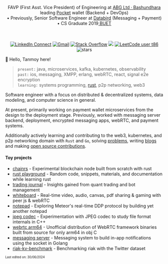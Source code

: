 <div align="center"> FAVP (First Asst. Vice President) of Engineering at <a href='https://www.crunchbase.com/organization/bashundhara-group'>ABG Ltd · Bashundhara</a> leading <a href='https://abgpocket.com'> Pocket</a> wallet (Backend + DevOps) <br/> • Previously, Senior Software Engineer at <a href='https://databird.co'>Databird</a> (Messaging + Payment) • CS Graduate 2019<a href='https://buet.ac.bd'> BUET</a> 
<br/>
<br/>
<br/>

[![LinkedIn Connect](https://img.shields.io/badge/%20-Connect-black?color=413F42&labelColor=000000&logo=linkedin&logoColor=f5f7fe)](https://www.linkedin.com/in/muhtasimtanmoy/)
[![Gmail](https://img.shields.io/badge/%20-Send%20Mail-black?color=413F42&labelColor=000000&logo=gmail&logoColor=f5f7fe)](mailto:mtanmoy5086@gmail.com?subject=From%20GitHub&&body=Hi,%20there.%20Found%20you%20on%20GitHub!%20Let's%20talk%20about...)
[![Stack Overflow](https://img.shields.io/badge/%20-Stack%20Overflow-black?color=413F42&labelColor=000000&logo=stack-overflow&logoColor=f5f7fe)](https://stackoverflow.com/users/7769239/muhtasim-ulfat-tanmoy)
<img src="https://komarev.com/ghpvc/?username=MuhtasimTanmoye&color=grey"/>
[![LeetCode user t86](https://img.shields.io/badge/dynamic/json?style=flat&labelColor=5A5A5A&color=%233b3b3b&label=Leetcode&query=solvedOverTotal&url=https%3A%2F%2Fleetcode-badge.vercel.app%2Fapi%2Fusers%2Ft86&logo=leetcode&logoColor=yellow)](https://leetcode.com/t86/)
<img src="https://img.shields.io/github/stars/muhtasimtanmoy?style=flat&logoColor=3b3b3b&color=3b3b3b" alt="stars" /> 

</div>

👋 Hello, Tanmoy here!

 > `present:` java, microservices, kafka, kubernetes, observability                                    
 > `past:` ios, messaging, XMPP, erlang, webRTC, react, signal e2e encryption                       
 > `learning:` systems programming, [rust](https://github.com/MuhtasimTanmoy/rust-playground), p2p networking, web3                                                                                                                       

Software engineer with a focus on distributed & decentralized systems, data modeling, and computer science in general.

At present, primarily working on payment wallet microservices from the design to the deployment stage. Previously, worked with messaging server backend, deployment, encrypted messaging apps, webRTC, and payment systems.

Additionally actively learning and contributing to the web3, kubernetes, and p2p networking domain with `Rust` and `Go`, solving [problems](https://github.com/MuhtasimTanmoy/playground), writing [blogs](https://github.com/MuhtasimTanmoy/notebook) and making [open source contributions](https://github.com/MuhtasimTanmoy/Issue-tracker).

<!--- taking notes of topics of interest --->

#### Toy projects
  - [chainrs] - Experimental blockchain node built from scratch with rust
  - [rust playground] - Random code, snippets, materials, and documentation while learning rust
  - [trading journal] - Insights gained from quant trading and bot management 
  - [whiteboard] - Real-time video, audio, canvas, pdf sharing & gaming with peer js & webRTC
  - [notepad] - Exploring Meteor's real-time DDP protocol by building yet another notepad
  - [jpeg codec] - Experimentation with JPEG codec to study file format internals in C++
  - [webrtc arm64] - Unofficial distribution of WebRTC framework binaries built from source for only arm64 in obj C
  - [messaging server] - Messaging system to build in-app notifications using the socket in Golang
  - [riak-kv-benchmark] - Benchmarking riak with the Twitter dataset

[chainrs]: https://github.com/MuhtasimTanmoy/chainrs
[rust playground]: https://github.com/MuhtasimTanmoy/rust-playground                    
[trading journal]: https://github.com/MuhtasimTanmoy/Trade-Journal
[whiteboard]: https://github.com/MuhtasimTanmoy/Whiteboard
[notepad]: https://github.com/MuhtasimTanmoy/NotePad
[jpeg codec]: https://github.com/MuhtasimTanmoy/jpeg-codec
[webrtc arm64]: https://github.com/MuhtasimTanmoy/webRTC-arm64
[messaging server]: https://github.com/MuhtasimTanmoy/Messaging-server
[riak-kv-benchmark]: https://github.com/MuhtasimTanmoy/Riak-Database-Project

<sub><sup>Last edited on: 30/06/2024</sup></sub>
